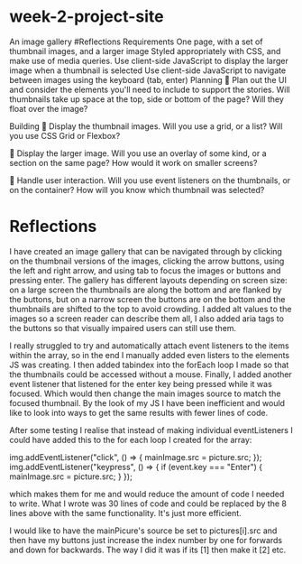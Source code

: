 # week-2-project-site

An image gallery
#Reflections
Requirements
One page, with a set of thumbnail images, and a larger image
Styled appropriately with CSS, and make use of media queries.
Use client-side JavaScript to display the larger image when a thumbnail is selected
Use client-side JavaScript to navigate between images using the keyboard (tab, enter)
Planning
🎯 Plan out the UI and consider the elements you'll need to include to support the stories. Will thumbnails take up space at the top, side or bottom of the page? Will they float over the image?

Building
🎯 Display the thumbnail images. Will you use a grid, or a list? Will you use CSS Grid or Flexbox?

🎯 Display the larger image. Will you use an overlay of some kind, or a section on the same page? How would it work on smaller screens?

🎯 Handle user interaction. Will you use event listeners on the thumbnails, or on the container? How will you know which thumbnail was selected?

# Reflections

I have created an image gallery that can be navigated through by clicking on the thumbnail versions of the images, clicking the arrow buttons, using the left and right arrow, and using tab to focus the images or buttons and pressing enter. The gallery has different layouts depending on screen size: on a large screen the thumbnails are along the bottom and are flanked by the buttons, but on a narrow screen the buttons are on the bottom and the thumbnails are shifted to the top to avoid crowding. I added alt values to the images so a screen reader can describe them all, I also added aria tags to the buttons so that visually impaired users can still use them.

I really struggled to try and automatically attach event listeners to the items within the array, so in the end I manually added even listers to the elements JS was creating. I then added tabindex into the forEach loop I made so that the thumbnails could be accessed without a mouse. Finally, I added another event listener that listened for the enter key being pressed while it was focused. Which would then change the main images source to match the focused thumbnail.
By the look of my JS I have been inefficient and would like to look into ways to get the same results with fewer lines of code.

After some testing I realise that instead of making individual eventListeners I could have added this to the for each loop I created for the array:

img.addEventListener("click", () => {
mainImage.src = picture.src;
});
img.addEventListener("keypress", () => {
if (event.key === "Enter") {
mainImage.src = picture.src;
}
});

which makes them for me and would reduce the amount of code I needed to write. What I wrote was 30 lines of code and could be replaced by the 8 lines above with the same functionality. It's just more efficient.

I would like to have the mainPicure's source be set to pictures[i].src and then have my buttons just increase the index number by one for forwards and down for backwards. The way I did it was if its [1] then make it [2] etc.

